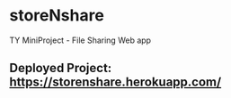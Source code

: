 # storeNshare
TY MiniProject - File Sharing Web app
## Deployed Project: https://storenshare.herokuapp.com/
